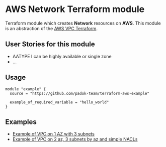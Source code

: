 # AWS Network Terraform module

Terraform module which creates **Network** resources on **AWS**. This module is an abstraction of the [AWS VPC Terraform](https://github.com/terraform-aws-modules/terraform-aws-vpc).

## User Stories for this module

- AATYPE I can be highly available or single zone
- ...

## Usage

```hcl
module "example" {
  source = "https://github.com/padok-team/terraform-aws-example"

  example_of_required_variable = "hello_world"
}
```

## Examples

- [Example of VPC on 1 AZ with 3 subnets](examples/vpc_1_az_3_subnets/main.tf)
- [Example of VPC on 2 az, 3 subnets by az and simple NACLs](examples/vpc_2_az_3_subnets/main.tf)

<!-- BEGIN_TF_DOCS -->
<!-- END_TF_DOCS -->
